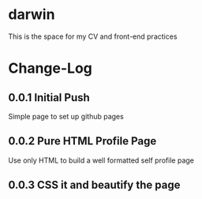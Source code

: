 # darwin
This is the space for my CV and front-end practices

# Change-Log
## 0.0.1 Initial Push
Simple page to set up github pages

## 0.0.2 Pure HTML Profile Page
Use only HTML to build a well formatted self profile page

## 0.0.3 CSS it and beautify the page
